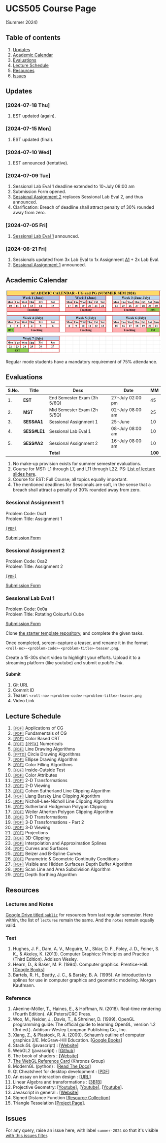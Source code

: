 # UCS505 Course Page
(Summer 2024)

## Table of contents ##
1. [Updates](#Updates)
1. [Academic Calendar](#academic-calendar)
2. [Evaluations](#evaluations)
3. [Lecture Schedule](#lecture-schedule)
4. [Resources](#resources)
5. [Issues](#issues)

## Updates ##

### [2024-07-18 Thu] ###

1. EST updated (again).

### [2024-07-15 Mon] ###

1. EST updated (final).

### [2024-07-10 Wed] ###

1. EST announced (tentative).

### [2024-07-09 Tue] ###

1. Sessional Lab Eval 1 deadline extended to 10-July
   08:00 am
2. Submission Form opened.
3. [Sessional Assignment 2](#sessional-assignment-2)
   replaces Sessional Lab Eval 2, and thus announced.
4. Clarification: Breach of deadline shall attract
   penalty of 30% rounded away from zero.

### [2024-07-05 Fri] ###
1. [Sessional Lab Eval 1](#sessional-lab-eval-1)
   announced.

### [2024-06-21 Fri] ###

1. Sessionals updated from 3x Lab Eval to 1x Assignment
   [A1](#sessional-assignment-1) + 2x Lab Eval.
2. [Sessional Assignment 1](#sessional-assignment-1)
   announced.

## Academic Calendar ##

![](./images/academic-calendar.png)

Regular mode students have a mandatory requirement of
75% attendance.

## Evaluations ##

   | S.No. | Title        | Desc                        | Date             | MM      |
   |-------|--------------|-----------------------------|------------------|---------|
   | 1.    | **EST**      | End Semester Exam (3h 5/6Q) | 27-July 02:00 pm | 45      |
   | 2.    | **MST**      | Mid Semester Exam (2h 5/5Q) | 02-July 08:00 am | 25      |
   | 3.    | **SESS#A1**  | Sessional Assignment 1      | 25-June          | 10      |
   | 4.    | **SESS#LE1** | Sessional Lab Eval 1        | 08-July 08:00 am | 10      |
   | 5.    | **SESS#A2**  | Sessional Assignment 2      | 16-July 08:00 am | 10      |
   |       |              | **Total**                   |                  | **100** |

1. No make-up provision exists for summer semester
   evaluations.
2. Course for MST: L1 through L7, and L11 through
   L22. PS: [List of lecture slides
   here](https://drive.google.com/drive/folders/11Ooc9FPz14xw_49i6S_MFldtPUcZgujZ?usp=drive_link).
3. Course for EST: Full Course; all topics equally
   important.
4. The mentioned deadlines for Sessionals are soft, in
   the sense that a breach shall attract a penalty of
   30% rounded away from zero.

### Sessional Assignment 1 ###

Problem Code: 0xa1  
Problem Title: Assignment 1

[`[PDF]`](./0xa1.pdf)

[Submission
Form](https://docs.google.com/forms/d/e/1FAIpQLSdIWZ3nq40BCQyGcERINYRium-VgyBktcozn9fXhQJacypKUA/viewform)

### Sessional Assignment 2 ###

Problem Code: 0xa2  
Problem Title: Assignment 2

[`[PDF]`](./0xa2.pdf)

[Submission
Form](https://docs.google.com/forms/d/e/1FAIpQLSdIWZ3nq40BCQyGcERINYRium-VgyBktcozn9fXhQJacypKUA/viewform)

### Sessional Lab Eval 1 ###

Problem Code: 0x0a  
Problem Title: Rotating Colourful Cube

[Submission
Form](https://docs.google.com/forms/d/e/1FAIpQLSdmAG70DmnD4TMY8y9XT_r3Z2t0Q6ubCAnR9reQAUUtRPYKig/viewform)

Clone [the starter template
repository](https://github.com/tiet-ucs505/0x0a-rotating-colourful-cube),
and complete the given tasks.

Once completed, screen-capture a teaser, and rename it
in the format
`<roll-no>-<problem-code>-<problem-title>-teaser.png`.

Create a 15-30s short video to highlight your efforts.
Upload it to a streaming platform (like youtube) and
submit *a public link*.

#### Submit ####

1. Git URL
2. Commit ID
3. Teaser: `<roll-no>-<problem-code>-<problem-title>-teaser.png`
4. Video Link


## Lecture Schedule ##
1. [`[PDF]`](https://drive.google.com/file/d/1CJxN9oGy4iTQepDaW3v-kmatbqnKmQxS/view?usp=drive_link)
   Applications of CG
1. [`[PDF]`](https://drive.google.com/file/d/1AagIzt00lve0oOUhjDK_NggXlFmskPm_/view?usp=sharing)
   Fundamentals of CG
1. [`[PDF]`](https://drive.google.com/file/d/150IoKw3BKDx2PaT04haPbhIxODHmoXjc/view?usp=drive_link)
   Color Based CRT
1. [`[PDF]`](https://drive.google.com/file/d/1bcm1MCbvwgupde-zva8SRXon5Kw7vq9G/view?usp=drive_link)
   [`[PPTX]`](https://docs.google.com/presentation/d/1FcKp1PfskVZbz4knaKwMsT0B8QJbnXVC/edit?usp=drive_link&ouid=103230130969951472615&rtpof=true&sd=true)
   Numericals
1. [`[PDF]`](https://drive.google.com/file/d/1F-wU4aDDI6fU97sm-vqtVujAo47CiyEn/view?usp=drive_link)
   Line Drawing Algorithms
1. [`[PPTX]`](https://docs.google.com/presentation/d/1xVllNrqO8EsO4WnW3d5JdZ8dYkMGB3-7/edit?usp=drive_link&ouid=103230130969951472615&rtpof=true&sd=true)
   Circle Drawing Algorithms
1. [`[PDF]`](https://drive.google.com/file/d/1bk3pWphw0vNl1pLMtv5wZrnPZm3ZXSvS/view?usp=drive_link)
   Ellipse Drawing Algorithm
1. [`[PDF]`](https://drive.google.com/file/d/1TzAPHuC45avhnF0LkrvyYPVt_2f2ZsC7/view?usp=drive_link)
   Color Filling Algorithms
1. [`[PDF]`](https://drive.google.com/file/d/113M1W5bipYXDU9RQ49Qt4c2D-w6N5_hv/view?usp=drive_link)
   Inside-Outside Test
1. [`[PDF]`](https://drive.google.com/file/d/1juyQwQv_aTqW1jJFDbIsRgg9tBjse_1O/view?usp=drive_link)
   Color Attributes
1. [`[PDF]`](https://drive.google.com/file/d/14g3V2qZGzwPloZmI43lf0Kl9zb1KLxN8/view?usp=drive_link)
   2-D Transformations
1. [`[PDF]`](https://drive.google.com/file/d/134qyqDocOXJio-2xNReavRBGlaQAspYl/view?usp=drive_link)
   2-D Viewing
1. [`[PDF]`](https://drive.google.com/file/d/1CTXTgbw6wniSfcbnaAu2qCIKnPygzhX8/view?usp=drive_link)
   Cohen Sutherland Line Clipping Algorithm
1. [`[PDF]`](https://drive.google.com/file/d/1djbr_rfcwX-LiAE-X17caaJYg75Gxq2f/view?usp=drive_link)
   Liang Barsky Line Clipping Algorithm
1. [`[PDF]`](https://drive.google.com/file/d/1af0gXRyTwwlYXrima9BKa8c8JjzllunG/view?usp=drive_link)
   Nicholl-Lee-Nicholl Line Clipping Algorithm
1. [`[PDF]`](https://drive.google.com/file/d/1m-mrvdWNw0AkMS2Y-glvHbjOMJEBgbos/view?usp=drive_link)
   Sutherland Hodgeman Polygon Clipping
1. [`[PDF]`](https://drive.google.com/file/d/1uY9EC0eti0QgrqW0fiFLGb7xh7ZKW5Tk/view?usp=drive_link)
   Weiler Atherton Polygon Clipping Algorithm
1. [`[PDF]`](https://drive.google.com/file/d/1_K7CsMAP3iNSATR-Fd3GbJlcAUc7hwiC/view?usp=drive_link)
   3-D Transformations
1. [`[PDF]`](https://drive.google.com/file/d/1L_jZOYM-7qGjYnbgwrFo-XgZSC3eJ0EN/view?usp=drive_link)
   3-D Transformations - Part 2
1. [`[PDF]`](https://drive.google.com/file/d/1FaKs2Xa7DRe6NpFjQ6iqx95VC9RThm0R/view?usp=drive_link)
   3-D Viewing
1. [`[PDF]`](https://drive.google.com/file/d/1YXNm2bKQOK5IDAG48rw2g2mZ8O0HM66I/view?usp=drive_link)
   Projections
1. [`[PDF]`](https://drive.google.com/file/d/1M4U_tyHi6-xnsiwi8B9TDJ9K_aZAcjxO/view?usp=drive_link)
   3D-Clipping
1. [`[PDF]`](https://drive.google.com/file/d/1AZI-RqhZs5LiNg5oRKdDRnat8a7Kqr7h/view?usp=drive_link)
   Interpolation and Approximation Splines
1. [`[PDF]`](https://drive.google.com/file/d/1P7LbEmPZkfHkQ0O8gE0sYaHmzIUf_ta7/view?usp=drive_link)
   Curves and Surfaces
1. [`[PDF]`](https://drive.google.com/file/d/1rCF3FfSkZeWSeOVFds8O0LSiUxH2rkln/view?usp=drive_link)
   Beizer and B-Spline Curves
1. [`[PDF]`](https://drive.google.com/file/d/1iAYYgGTAzqehj2_kwcy5RnS5-rZgFezG/view?usp=drive_link)
   Parametric & Geometric Continuity Conditions
1. [`[PDF]`](https://drive.google.com/file/d/1bToessUYelgzuG48JUeCYZApqEw39khh/view?usp=drive_link)
   Visible and Hidden Surfaces/ Depth Buffer Algorithm
1. [`[PDF]`](https://drive.google.com/file/d/1MDEvMD5uAyMmYAetQmDXN-mmI0Di18KQ/view?usp=drive_link)
   Scan Line and Area Subdivision Algorithm
2. [`[PDF]`](https://drive.google.com/file/d/1BSpNcpr04wWEZZePodQFbMZZKXJKjGJU/view?usp=drive_link)
   Depth Sorthing Algorithm

## Resources ##

### Lectures and Notes ###

[Google Drive titled
`public`](https://drive.google.com/drive/folders/11Ooc9FPz14xw_49i6S_MFldtPUcZgujZ?usp=drive_link)
for resources from last regular semester. Here within,
the list of `lectures` remain the same. And the `notes`
remain equally valid.

### Text ###

1. Hughes, J. F., Dam, A. V., Mcguire, M., Sklar,
   D. F., Foley, J. D., Feiner, S. K., & Akeley,
   K. (2013). Computer Graphics: Principles and
   Practice (Third Edition). Addison Wesley.
2. Hearn, D., & Baker, M. P. (1994). Computer
   graphics. Prentice-Hall. [[Google
   Books](https://books.google.co.in/books?id=WJiYQgAACAAJ)]
3. Bartels, R. H., Beatty, J. C., & Barsky,
   B. A. (1995). An introduction to splines for use in
   computer graphics and geometric modeling. Morgan
   Kaufmann.

### Reference ###

1. Akenine-Möller, T., Haines, E., & Hoffman,
   N. (2018). Real-time rendering (Fourth Edition). AK
   Peters/CRC Press.
4. Woo, M., Neider, J., Davis, T., & Shreiner,
   D. (1999). OpenGL programming guide: The official
   guide to learning OpenGL, version 1.2 (3rd
   ed.). Addison-Wesley Longman Publishing Co.,
   Inc.
5. Xiang, Z., & Plastock, R. A. (2000). Schaum’s
   outline of computer graphics 2/E. McGraw-Hill
   Education. [[Google
   Books](https://books.google.co.in/books?id=7gT1MhI1SbIC)]
6. Stack.GL (javascript) :
   [[Website](https://stack.gl/)]
7. WebGL2 (javascript) :
   [[Github](https://github.com/sketchpunk/FunWithWebGL2)]
8. The book of shaders :
   [[Website](https://thebookofshaders.com/)]
9. [The WebGL Reference
   Card](https://www.khronos.org/developers/reference-cards/)
   (Khronos Group)
10. ModernGL (python) : [[Read The
    Docs](https://moderngl.readthedocs.io/)]
11. Qt Cheatsheet for desktop development :
    [[PDF](https://master.qt.io/learning/developerguides/qtquickdesktop/QtQuickApplicationGuide4Desktop.pdf)]
12. An essay on interaction design :
    [[URL](https://uxplanet.org/interaction-design-a-guide-for-beginners-32ff2364b53f)]
13. Linear Algebra and transformations :
    [[3B1B](https://www.3blue1brown.com/topics/linear-algebra)]
14. Projective Geometry:
    [[Youtube](https://www.youtube.com/watch?v=dPWTZSC7PYI)],
    [[Youtube](https://www.youtube.com/watch?v=mTw3o8-xMIo)],
    [[Youtube](https://www.youtube.com/watch?v=NYK0GBQVngs)].
15. Javascript in general :
    [[Website](https://nodeschool.io/)]
16. Signed Distance Function [[Resource
    Collection](https://gist.github.com/bvraghav/c024e654444bdc345c22a1b411a2e266)]
17. Triangle Tesselation [[Project Page](http://www.cs.cmu.edu/~quake/triangle.html)].


## Issues ##

For any query, raise an issue here, with label
`summer-2024` so that it's visible [with this issues
filter](https://github.com/tiet-ucs505/course-page/labels/summer-2024).
